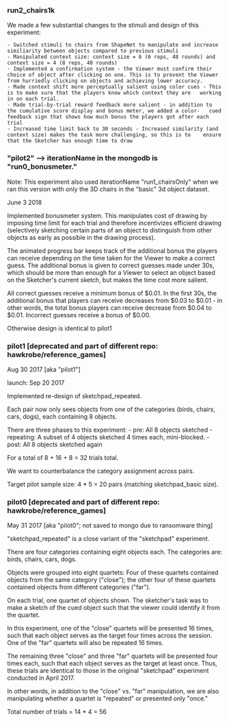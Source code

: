 ### run2_chairs1k

We made a few substantial changes to the stimuli and design of this experiment:

    - Switched stimuli to chairs from ShapeNet to manipulate and increase similiarity between objects compared to previous stimuli
    - Manipulated context size: context size = 6 (6 reps, 48 rounds) and context size = 4 (8 reps, 40 rounds)
    - Implemented a confirmation system - the Viewer must confirm their choice of object after clicking on one. This is to prevent the Viewer from hurriedly clicking on objects and achieving lower accuracy. 
    - Made context shift more perceptually salient using color cues - This is to make sure that the players know which context they are   working in on each trial.
    - Made trial-by-trial reward feedback more salient - in addition to the cumulative score display and bonus meter, we added a color-   cued feedback sign that shows how much bonus the players got after each trial 
    - Increased time limit back to 30 seconds - Increased similarity (and context size) makes the task more challenging, so this is to    ensure that the Sketcher has enough time to draw 


### "pilot2" --> iterationName in the mongodb is "run0_bonusmeter." 

Note: This experiment also used iterationName "run1_chairsOnly" when we ran this version with only the 3D chairs in the "basic" 3d object dataset.

June 3 2018

Implemented bonusmeter system. This manipulates cost of drawing by imposing time limit for each trial and therefore incentivizes efficient drawing (selectively sketching certain parts of an object to distinguish from other objects as early as possible in the drawing process).

The animated progress bar keeps track of the additional bonus the players can receive depending on the time taken for the Viewer to make a correct guess. The additional bonus is given to correct guesses made under 30s, which should be more than enough for a Viewer to select an object based on the Sketcher's current sketch, but makes the time cost more salient.

All correct guesses receive a minimum bonus of $0.01. In the first 30s, the additional bonus that players can receive decreases from $0.03 to $0.01 - in other words, the total bonus players can receive decrease from $0.04 to $0.01. Incorrect guesses receive a bonus of $0.00.

Otherwise design is identical to pilot1


### pilot1 [deprecated and part of different repo: hawkrobe/reference_games]

Aug 30 2017 [aka "pilot1"]

launch: Sep 20 2017

Implemented re-design of sketchpad_repeated.

Each pair now only sees objects from one of the categories (birds, chairs, cars, dogs), each containing 8 objects.

There are three phases to this experiment:
    - pre: All 8 objects sketched
    - repeating: A subset of 4 objects sketched 4 times each, mini-blocked.
    - post: All 8 objects sketched again

For a total of 8 + 16 + 8 = 32 trials total.

We want to counterbalance the category assignment across pairs.

Target pilot sample size: 4 * 5 = 20 pairs (matching sketchpad_basic size).


### pilot0 [deprecated and part of different repo: hawkrobe/reference_games]

May 31 2017 [aka "pilot0"; not saved to mongo due to ransomware thing]

"sketchpad_repeated" is a close variant of the "sketchpad" experiment.

There are four categories containing eight objects each. The categories are: birds, chairs, cars, dogs.

Objects were grouped into eight quartets: Four of these quartets contained objects from the same category ("close"); the other four of these quartets contained objects from different categories ("far").

On each trial, one quartet of objects shown. The sketcher's task was to make a sketch of the cued object such that the viewer could identify it from the quartet.

In this experiment, one of the "close" quartets will be presented 16 times, such that each object serves as the target four times across the session. One of the "far" quartets will also be repeated 16 times.

The remaining three "close" and three "far" quartets will be presented four times each, such that each object serves as the target at least once. Thus, these trials are identical to those in the original "sketchpad" experiment conducted in April 2017.

In other words, in addition to the "close" vs. "far" manipulation, we are also manipulating whether a quartet is "repeated" or presented only "once."

Total number of trials = 14 * 4 = 56
